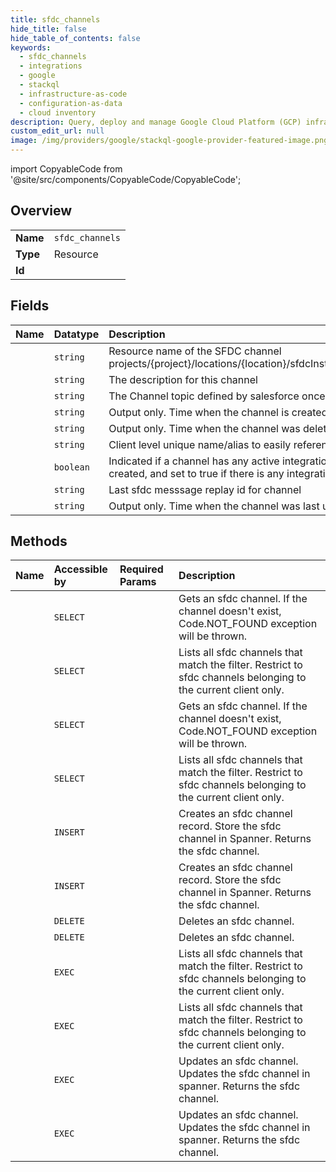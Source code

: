 ```yaml
---
title: sfdc_channels
hide_title: false
hide_table_of_contents: false
keywords:
  - sfdc_channels
  - integrations
  - google    
  - stackql
  - infrastructure-as-code
  - configuration-as-data
  - cloud inventory
description: Query, deploy and manage Google Cloud Platform (GCP) infrastructure and resources using SQL
custom_edit_url: null
image: /img/providers/google/stackql-google-provider-featured-image.png
---
```


import CopyableCode from '@site/src/components/CopyableCode/CopyableCode';




## Overview
<table><tbody>
<tr><td><b>Name</b></td><td><code>sfdc_channels</code></td></tr>
<tr><td><b>Type</b></td><td>Resource</td></tr>
<tr><td><b>Id</b></td><td><CopyableCode code="integrations.sfdc_channels" /></td></tr>
</tbody></table>

## Fields
| Name | Datatype | Description |
|:-----|:---------|:------------|
| <CopyableCode code="name" /> | `string` | Resource name of the SFDC channel projects/&#123;project&#125;/locations/&#123;location&#125;/sfdcInstances/&#123;sfdc_instance&#125;/sfdcChannels/&#123;sfdc_channel&#125;. |
| <CopyableCode code="description" /> | `string` | The description for this channel |
| <CopyableCode code="channelTopic" /> | `string` | The Channel topic defined by salesforce once an channel is opened |
| <CopyableCode code="createTime" /> | `string` | Output only. Time when the channel is created |
| <CopyableCode code="deleteTime" /> | `string` | Output only. Time when the channel was deleted. Empty if not deleted. |
| <CopyableCode code="displayName" /> | `string` | Client level unique name/alias to easily reference a channel. |
| <CopyableCode code="isActive" /> | `boolean` | Indicated if a channel has any active integrations referencing it. Set to false when the channel is created, and set to true if there is any integration published with the channel configured in it. |
| <CopyableCode code="lastReplayId" /> | `string` | Last sfdc messsage replay id for channel |
| <CopyableCode code="updateTime" /> | `string` | Output only. Time when the channel was last updated |
## Methods
| Name | Accessible by | Required Params | Description |
|:-----|:--------------|:----------------|:------------|
| <CopyableCode code="projects_locations_products_sfdc_instances_sfdc_channels_get" /> | `SELECT` | <CopyableCode code="locationsId, productsId, projectsId, sfdcChannelsId, sfdcInstancesId" /> | Gets an sfdc channel. If the channel doesn't exist, Code.NOT_FOUND exception will be thrown. |
| <CopyableCode code="projects_locations_products_sfdc_instances_sfdc_channels_list" /> | `SELECT` | <CopyableCode code="locationsId, productsId, projectsId, sfdcInstancesId" /> | Lists all sfdc channels that match the filter. Restrict to sfdc channels belonging to the current client only. |
| <CopyableCode code="projects_locations_sfdc_instances_sfdc_channels_get" /> | `SELECT` | <CopyableCode code="locationsId, projectsId, sfdcChannelsId, sfdcInstancesId" /> | Gets an sfdc channel. If the channel doesn't exist, Code.NOT_FOUND exception will be thrown. |
| <CopyableCode code="projects_locations_sfdc_instances_sfdc_channels_list" /> | `SELECT` | <CopyableCode code="locationsId, projectsId, sfdcInstancesId" /> | Lists all sfdc channels that match the filter. Restrict to sfdc channels belonging to the current client only. |
| <CopyableCode code="projects_locations_products_sfdc_instances_sfdc_channels_create" /> | `INSERT` | <CopyableCode code="locationsId, productsId, projectsId, sfdcInstancesId" /> | Creates an sfdc channel record. Store the sfdc channel in Spanner. Returns the sfdc channel. |
| <CopyableCode code="projects_locations_sfdc_instances_sfdc_channels_create" /> | `INSERT` | <CopyableCode code="locationsId, projectsId, sfdcInstancesId" /> | Creates an sfdc channel record. Store the sfdc channel in Spanner. Returns the sfdc channel. |
| <CopyableCode code="projects_locations_products_sfdc_instances_sfdc_channels_delete" /> | `DELETE` | <CopyableCode code="locationsId, productsId, projectsId, sfdcChannelsId, sfdcInstancesId" /> | Deletes an sfdc channel. |
| <CopyableCode code="projects_locations_sfdc_instances_sfdc_channels_delete" /> | `DELETE` | <CopyableCode code="locationsId, projectsId, sfdcChannelsId, sfdcInstancesId" /> | Deletes an sfdc channel. |
| <CopyableCode code="_projects_locations_products_sfdc_instances_sfdc_channels_list" /> | `EXEC` | <CopyableCode code="locationsId, productsId, projectsId, sfdcInstancesId" /> | Lists all sfdc channels that match the filter. Restrict to sfdc channels belonging to the current client only. |
| <CopyableCode code="_projects_locations_sfdc_instances_sfdc_channels_list" /> | `EXEC` | <CopyableCode code="locationsId, projectsId, sfdcInstancesId" /> | Lists all sfdc channels that match the filter. Restrict to sfdc channels belonging to the current client only. |
| <CopyableCode code="projects_locations_products_sfdc_instances_sfdc_channels_patch" /> | `EXEC` | <CopyableCode code="locationsId, productsId, projectsId, sfdcChannelsId, sfdcInstancesId" /> | Updates an sfdc channel. Updates the sfdc channel in spanner. Returns the sfdc channel. |
| <CopyableCode code="projects_locations_sfdc_instances_sfdc_channels_patch" /> | `EXEC` | <CopyableCode code="locationsId, projectsId, sfdcChannelsId, sfdcInstancesId" /> | Updates an sfdc channel. Updates the sfdc channel in spanner. Returns the sfdc channel. |
